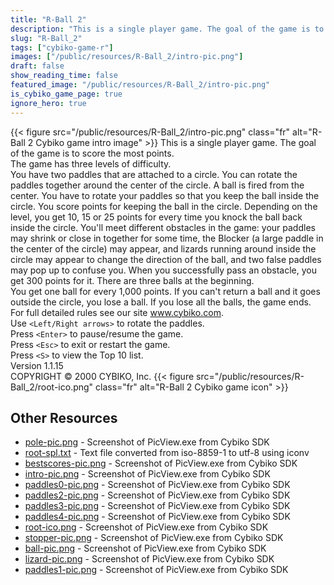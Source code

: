 ```yaml
---
title: "R-Ball 2"
description: "This is a single player game. The goal of the game is to score the most points. The game has three levels of difficulty. You have two paddles that are attached to a circle. You can rotate the paddles together around the center of the circle. A ball is fired from the center. You..."
slug: "R-Ball_2"
tags: ["cybiko-game-r"]
images: ["/public/resources/R-Ball_2/intro-pic.png"]
draft: false
show_reading_time: false
featured_image: "/public/resources/R-Ball_2/intro-pic.png"
is_cybiko_game_page: true
ignore_hero: true
---
```

{{< figure src="/public/resources/R-Ball_2/intro-pic.png" class="fr" alt="R-Ball 2 Cybiko game intro image" >}}
This is a single player game. The goal of the game is to score the most points. \
The game has three levels of difficulty. \
You have two paddles that are attached to a circle. You can rotate the paddles together around the center of the circle. A ball is fired from the center. You have to rotate your paddles so that you keep the ball inside the circle. You score points for keeping the ball in the circle. Depending on the level, you get 10, 15 or 25 points for every time you knock the ball back inside the circle. You'll meet different obstacles in the game: your paddles may shrink or close in together for some time, the Blocker (a large paddle in the center of the circle) may appear, and lizards running around inside the circle may appear to change the direction of the ball, and two false paddles may pop up to confuse you. When you successfully pass an obstacle, you get 300 points for it. There are three balls at the beginning. \
You get one ball for every 1,000 points. If you can't return a ball and it goes outside the circle, you lose a ball. If you lose all the balls, the game ends. \
For full detailed rules see our site www.cybiko.com. \
Use `<Left/Right arrows>`  to rotate the paddles. \
Press `<Enter>`  to pause/resume the game. \
Press `<Esc>`  to exit or restart the game. \
Press `<S>`  to view the Top 10 list. \
Version 1.1.15 \
COPYRIGHT © 2000 CYBIKO, Inc. {{< figure src="/public/resources/R-Ball_2/root-ico.png" class="fr" alt="R-Ball 2 Cybiko game icon" >}}

## Other Resources
* [pole-pic.png](/public/resources/R-Ball_2/pole-pic.png) - Screenshot of PicView.exe from Cybiko SDK
* [root-spl.txt](/public/resources/R-Ball_2/root-spl.txt) - Text file converted from iso-8859-1 to utf-8 using iconv
* [bestscores-pic.png](/public/resources/R-Ball_2/bestscores-pic.png) - Screenshot of PicView.exe from Cybiko SDK
* [intro-pic.png](/public/resources/R-Ball_2/intro-pic.png) - Screenshot of PicView.exe from Cybiko SDK
* [paddles0-pic.png](/public/resources/R-Ball_2/paddles0-pic.png) - Screenshot of PicView.exe from Cybiko SDK
* [paddles2-pic.png](/public/resources/R-Ball_2/paddles2-pic.png) - Screenshot of PicView.exe from Cybiko SDK
* [paddles3-pic.png](/public/resources/R-Ball_2/paddles3-pic.png) - Screenshot of PicView.exe from Cybiko SDK
* [paddles4-pic.png](/public/resources/R-Ball_2/paddles4-pic.png) - Screenshot of PicView.exe from Cybiko SDK
* [root-ico.png](/public/resources/R-Ball_2/root-ico.png) - Screenshot of PicView.exe from Cybiko SDK
* [stopper-pic.png](/public/resources/R-Ball_2/stopper-pic.png) - Screenshot of PicView.exe from Cybiko SDK
* [ball-pic.png](/public/resources/R-Ball_2/ball-pic.png) - Screenshot of PicView.exe from Cybiko SDK
* [lizard-pic.png](/public/resources/R-Ball_2/lizard-pic.png) - Screenshot of PicView.exe from Cybiko SDK
* [paddles1-pic.png](/public/resources/R-Ball_2/paddles1-pic.png) - Screenshot of PicView.exe from Cybiko SDK
